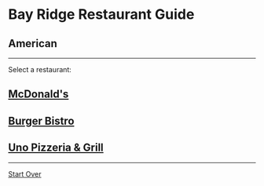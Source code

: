 # Bay Ridge Restaurant Guide
## American
---
Select a restaurant:
## [McDonald's](http://www.mcdonalds.com/)
## [Burger Bistro](http://www.theburgerbistro.com/)
## [Uno Pizzeria & Grill](https://www.unos.com/)
---
[Start Over](../home.md)